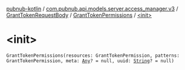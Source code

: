 [pubnub-kotlin](../../../index.md) / [com.pubnub.api.models.server.access_manager.v3](../../index.md) / [GrantTokenRequestBody](../index.md) / [GrantTokenPermissions](index.md) / [&lt;init&gt;](./-init-.md)

# &lt;init&gt;

`GrantTokenPermissions(resources: GrantTokenPermission, patterns: GrantTokenPermission, meta: `[`Any`](https://kotlinlang.org/api/latest/jvm/stdlib/kotlin/-any/index.html)`? = null, uuid: `[`String`](https://kotlinlang.org/api/latest/jvm/stdlib/kotlin/-string/index.html)`? = null)`
